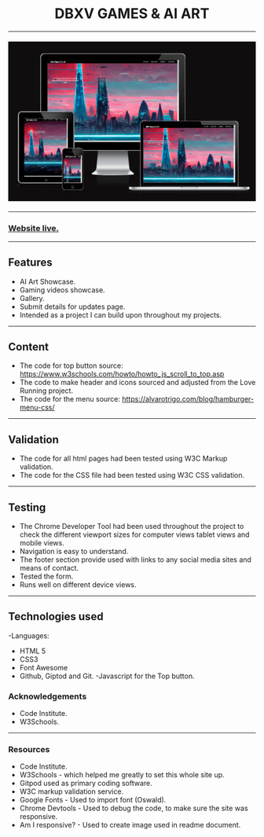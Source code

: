 <h1 align="center">DBXV GAMES & AI ART</h1>

---


<h4 align="center"><img src="docs-readme/Multi view.PNG" alt="Mulit device viewalt="site image"></h4>

---

<h3><a href="https://dbxvii.github.io/dbxvaigallery-games/" target= "_blank">Website live.</a></h3>

---

## Features

- AI Art Showcase.
- Gaming videos showcase.
- Gallery.
- Submit details for updates page.
- Intended as a project I can build upon throughout my projects.

---

## Content

- The code for top button source: https://www.w3schools.com/howto/howto_js_scroll_to_top.asp
- The code to make header and icons sourced and adjusted from the Love Running project.
- The code for the menu source: https://alvarotrigo.com/blog/hamburger-menu-css/

 ---

 ## Validation

- The code for all html pages had been tested using W3C Markup validation.
- The code for the CSS file had been tested using W3C CSS validation.

---

## Testing

- The Chrome Developer Tool had been used throughout the project to check the different viewport sizes for computer views tablet views and mobile views.
- Navigation is easy to understand.
- The footer section provide used with links to any social media sites and means of contact.
- Tested the form.
- Runs well on different device views.

---
 
 ## Technologies used
 
-Languages: 

- HTML 5
- CSS3
- Font Awesome
- Github, Giptod and Git.
-Javascript for the Top button.
 
### Acknowledgements

- Code Institute.
- W3Schools.

---

### Resources

  * Code Institute.
  * W3Schools - which helped me greatly to set this whole site up.
  * Gitpod used as primary coding software.
  * W3C markup validation service.
  * Google Fonts - Used to import font (Oswald).
  * Chrome Devtools - Used to debug the code, to make sure the site was responsive.
  * Am I responsive? - Used to create image used in readme document. 
  
